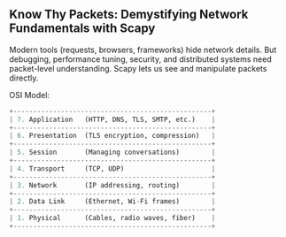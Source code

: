 ## Know Thy Packets: Demystifying Network Fundamentals with Scapy

Modern tools (requests, browsers, frameworks) hide network details.
But debugging, performance tuning, security, and distributed systems need packet-level understanding.
Scapy lets us see and manipulate packets directly.

OSI Model:
```python
+--------------------------------------------------+
| 7. Application   (HTTP, DNS, TLS, SMTP, etc.)    |
+--------------------------------------------------+
| 6. Presentation  (TLS encryption, compression)   |
+--------------------------------------------------+
| 5. Session       (Managing conversations)        |
+--------------------------------------------------+
| 4. Transport     (TCP, UDP)                      |
+--------------------------------------------------+
| 3. Network       (IP addressing, routing)        |
+--------------------------------------------------+
| 2. Data Link     (Ethernet, Wi-Fi frames)        |
+--------------------------------------------------+
| 1. Physical      (Cables, radio waves, fiber)    |
+--------------------------------------------------+
```

